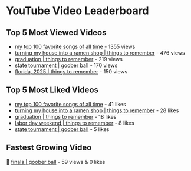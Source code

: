 # YouTube Video Leaderboard

## Top 5 Most Viewed Videos
- [my top 100 favorite songs of all time](https://youtu.be/zYnjnriU374) - 1355 views
- [turning my house into a ramen shop | things to remember](https://youtu.be/RBDZBPQs_fI) - 476 views
- [graduation | things to remember](https://youtu.be/l2r22Se8iw4) - 219 views
- [state tournament | goober ball](https://youtu.be/Ci5MFGdfzOE) - 170 views
- [florida, 2025 | things to remember](https://youtu.be/EGSwAs7yjAY) - 150 views

## Top 5 Most Liked Videos
- [my top 100 favorite songs of all time](https://youtu.be/zYnjnriU374) - 41 likes
- [turning my house into a ramen shop | things to remember](https://youtu.be/RBDZBPQs_fI) - 28 likes
- [graduation | things to remember](https://youtu.be/l2r22Se8iw4) - 18 likes
- [labor day weekend | things to remember](https://youtu.be/I6uEidcqydk) - 8 likes
- [state tournament | goober ball](https://youtu.be/Ci5MFGdfzOE) - 5 likes

## Fastest Growing Video
🔹 [finals | goober ball](https://youtu.be/srDTP8KR9QE) - 59 views & 0 likes
